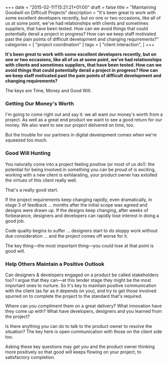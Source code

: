 +++
date = "2015-02-11T15:21:21+01:00"
draft = false
title = "Maintaining Goodwill on Difficult Projects"
description = "It's been great to work with some excellent developers recently, but on one or two occasions, like all of us at some point, we've had relationships with clients and sometimes suppliers, that have been tested. How can we avoid things that could potentially derail a project in progress? How can we keep staff motivated past the pain points of difficult development and changing requirements?"
categories = [
  "project coordination"
]
tags = [ 
    "client interaction", 
]
+++

**It's been great to work with some excellent developers recently, but on one or two occasions, like all of us at some point, we've had relationships with clients and sometimes suppliers, that have been tested. How can we avoid things that could potentially derail a project in progress? How can we keep staff motivated past the pain points of difficult development and changing requirements?**

The keys are Time, Money and Good Will.

### Getting Our Money's Worth

I'm going to come right out and say it: we all want our money's worth from a project. As well as a great end product we want to see a good return for our money. We also want to see our project delivered on time, too.

But the trouble for our partners in digital development comes when we're squeezed too much.

### Good Will Hunting

You naturally come into a project feeling positive (or most of us do!): the potential for being involved in something you can be proud of is exciting, working with a new client is exhilarating, your product owner has extolled the virtues of this client really well.

That's a really good start.

If the project requirements keep changing rapidly, even dramatically, in stage 3 of feedback ... months after the initial scope was agreed and designs were drawn up. If the designs keep changing, after weeks of forbearance, designers and developers can rapidly lose interest in doing a good job.

Code quality begins to suffer ... designers start to do sloppy work without due consideration ... and the project comes off worse for it.

The key thing—the most important thing—you could lose at that point is good will.

### Help Others Maintain a Positive Outlook

Can designers & developers engaged on a product be called stakeholders too? I argue that they can—at this  tender stage they might be the most important ones to nurture. So it's key to maintain positive communication with the client (as far as it depends on you), and try to get those involved spurred on to complete the project to the standard that's required.

Where can you compliment them on a great delivery? What innovation have they come up with? What have developers, designers and you learned from the project?

Is there anything you can do to talk to the product owner to resolve the situation? The key here is open communication with those on the client side too.

Asking these key questions may get you and the product owner thinking more positively so that good will keeps flowing on your project, to satisfactory completion.
